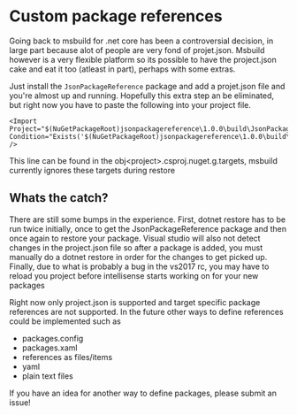 # Custom package references

Going back to msbuild for .net core has been a controversial decision, in large part because alot of people are very fond of projet.json. 
Msbuild however is a very flexible platform so its possible to have the project.json cake and eat it too (atleast in part), perhaps with some extras.

Just install the ``JsonPackageReference`` package and add a projet.json file and you're almost up and running. Hopefully this extra step an be eliminated, but right now you have to paste the
following into your project file.

    <Import Project="$(NuGetPackageRoot)jsonpackagereference\1.0.0\build\JsonPackageReference.targets" Condition="Exists('$(NuGetPackageRoot)jsonpackagereference\1.0.0\build\JsonPackageReference.targets')" />

This line can be found in the obj\<project>.csproj.nuget.g.targets, msbuild currently ignores these targets during restore

## Whats the catch?

There are still some bumps in the experience. First, dotnet restore has to be run twice initially, once to get the JsonPackageReference package and then once again to restore your package. Visual studio will also not detect changes in the project.json file so after a package is added, you must manually do a dotnet restore in order for the changes to get picked up. Finally, due to what is probably a bug in the vs2017 rc, you may have to reload you project before intellisense starts working on for your new packages

Right now only project.json is supported and target specific package references are not supported. 
In the future other ways to define references could be implemented such as

* packages.config
* packages.xaml
* references as files/items
* yaml
* plain text files

If you have an idea for another way to define packages, please submit an issue!
